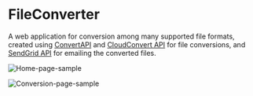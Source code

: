 # FileConverter
A web application for conversion among many supported file formats, created using [ConvertAPI](https://www.convertapi.com/) and [CloudConvert API](https://cloudconvert.com/) for file conversions, and [SendGrid API](https://sendgrid.com/) for emailing the converted files.

![Home-page-sample](https://user-images.githubusercontent.com/78582744/221009807-629c29e3-4f1f-4ef5-9e92-df4b3211be8f.png)

![Conversion-page-sample](https://user-images.githubusercontent.com/78582744/221009917-7a6c183b-e50e-4bac-a542-14e5ee39030d.png)

